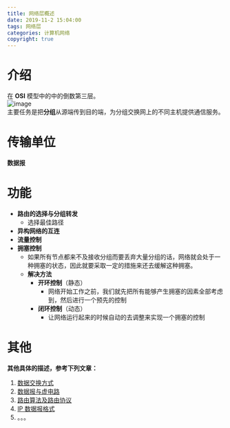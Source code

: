 ```yaml
---
title: 网络层概述
date: 2019-11-2 15:04:00
tags: 网络层
categories: 计算机网络
copyright: true
---
```

# 介绍
在 **OSI** 模型中的中的倒数第三层。  
![image](https://note.youdao.com/yws/public/resource/359e08a52f64deaac553adb0132327ad/xmlnote/1E9500BDE9DC4D068FB1FEB28395FA09/12683)  
主要任务是把**分组**从源端传到目的端，为分组交换网上的不同主机提供通信服务。  
<!--more-->
# 传输单位
**数据报**
# 功能
- **路由的选择与分组转发**
    - 选择最佳路径 
- **异构网络的互连**
- **流量控制**
- **拥塞控制**
    - 如果所有节点都来不及接收分组而要丢弃大量分组的话，网络就会处于一种拥塞的状态，因此就要采取一定的措施来还去缓解这种拥塞。
    - **解决方法**
        - **开环控制**（静态）
            - 网络开始工作之前，我们就先把所有能够产生拥塞的因素全部考虑到，然后进行一个预先的控制
        - **闭环控制**（动态）
            - 让网络运行起来的时候自动的去调整来实现一个拥塞的控制

# 其他
**其他具体的描述，参考下列文章：**
1. [数据交换方式]()
2. [数据报与虚电路]()
3. [路由算法及路由协议]()
4. [IP 数据报格式]()
5. 。。。